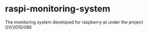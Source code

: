 # raspi-monitoring-system
The monitoring system developed for raspberry-pi under the project GV/2015/088
